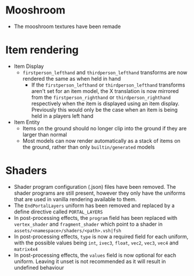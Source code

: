 # Mooshroom
- The mooshroom textures have been remade

# Item rendering
- Item Display
  - `firstperson_lefthand` and `thirdperson_lefthand` transforms are now rendered the same as when held in hand
    - If the `firstperson_lefthand` or `thirdperson_lefthand` transforms aren't set for an item model, the X translation is now mirrored from the `firstperson_righthand` or `thirdperson_righthand` respectively when the item is displayed using an item display. Previously this would only be the case when an item is being held in a players left hand
- Item Entity
  - Items on the ground should no longer clip into the ground if they are larger than normal
  - Most models can now render automatically as a stack of items on the ground, rather than only `builtin/generated` models

# Shaders
- Shader program configuration (.json) files have been removed. The shader programs are still present, however they only have the uniforms that are used in vanilla rendering available to them.
- The `EndPortalLayers` uniform has been removed and replaced by a define directive called `PORTAL_LAYERS`
- In post-processing effects, the `program` field has been replaced with `vertex_shader` and `fragment_shader` which point to a shader in `assets/<namespace>/shaders/<path>.vsh|fsh`
- In post-processing effects, `type` is now a required field for each uniform, with the possible values being `int`, `ivec3`, `float`, `vec2`, `vec3`, `vec4` and `matrix4x4`
- In post-processing effects, the `values` field is now optional for each uniform. Leaving it unset is not recommended as it will result in undefined behaviour
